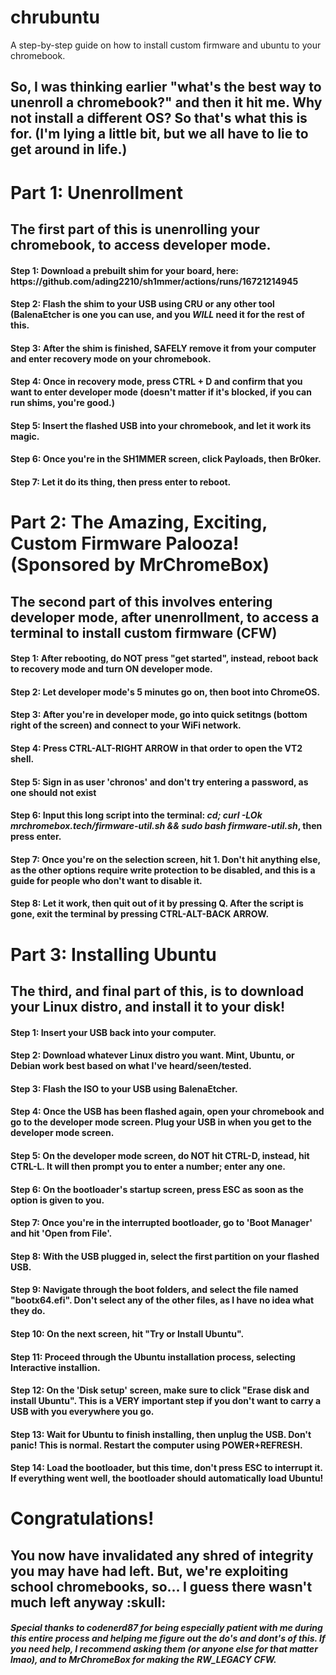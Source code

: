 # chrubuntu
A step-by-step guide on how to install custom firmware and ubuntu to your chromebook.


<h2>So, I was thinking earlier "what's the best way to unenroll a chromebook?" and then it hit me. Why not install a different OS? So that's what this is for. (I'm lying a little bit, but we all have to lie to get around in life.)</h2>

<h1>Part 1: Unenrollment</h1>

<h2>The first part of this is unenrolling your chromebook, to access developer mode.</h2>

<h4>Step 1: Download a prebuilt shim for your board, here: https://github.com/ading2210/sh1mmer/actions/runs/16721214945</h4>

<h4>Step 2: Flash the shim to your USB using CRU or any other tool (BalenaEtcher is one you can use, and you <em><strong>WILL</em></strong> need it for the rest of this.</h4>
        
<h4>Step 3: After the shim is finished, SAFELY remove it from your computer and enter recovery mode on your chromebook.</h4>

<h4>Step 4: Once in recovery mode, press CTRL + D and confirm that you want to enter developer mode (doesn't matter if it's blocked, if you can run shims, you're good.)</h4>

<h4>Step 5: Insert the flashed USB into your chromebook, and let it work its magic.</h4>

<h4>Step 6: Once you're in the SH1MMER screen, click Payloads, then Br0ker.</h4>

<h4>Step 7: Let it do its thing, then press enter to reboot.</h4>


<h1>Part 2: The Amazing, Exciting, Custom Firmware Palooza! (Sponsored by MrChromeBox)</h1>

<h2>The second part of this involves entering developer mode, after unenrollment, to access a terminal to install custom firmware (CFW)</h2>

<h4>Step 1: After rebooting, do NOT press "get started", instead, reboot back to recovery mode and turn ON developer mode.</h4>

<h4>Step 2: Let developer mode's 5 minutes go on, then boot into ChromeOS.</h4>

<h4>Step 3: After you're in developer mode, go into quick setitngs (bottom right of the screen) and connect to your WiFi network.</h4>

<h4>Step 4: Press CTRL-ALT-RIGHT ARROW in that order to open the VT2 shell.</h4>

<h4>Step 5: Sign in as user 'chronos' and don't try entering a password, as one should not exist</h4>

<h4>Step 6: Input this long script into the terminal: <em>cd; curl -LOk mrchromebox.tech/firmware-util.sh && sudo bash firmware-util.sh</em>, then press enter.</h4>

<h4>Step 7: Once you're on the selection screen, hit 1. Don't hit anything else, as the other options require write protection to be disabled, and this is a guide for people who don't want to disable it.</h4>

<h4>Step 8: Let it work, then quit out of it by pressing Q. After the script is gone, exit the terminal by pressing CTRL-ALT-BACK ARROW.</h4>


<h1>Part 3: Installing Ubuntu</h1>


<h2>The third, and final part of this, is to download your Linux distro, and install it to your disk!</h2>

<h4>Step 1: Insert your USB back into your computer.</h4>

<h4>Step 2: Download whatever Linux distro you want. Mint, Ubuntu, or Debian work best based on what I've heard/seen/tested.</h4>

<h4>Step 3: Flash the ISO to your USB using BalenaEtcher.</h4>

<h4>Step 4: Once the USB has been flashed again, open your chromebook and go to the developer mode screen. Plug your USB in when you get to the developer mode screen.</h4>

<h4>Step 5: On the developer mode screen, do NOT hit CTRL-D, instead, hit CTRL-L. It will then prompt you to enter a number; enter any one.</h4>

<h4>Step 6: On the bootloader's startup screen, press ESC as soon as the option is given to you.</h4>

<h4>Step 7: Once you're in the interrupted bootloader, go to 'Boot Manager' and hit 'Open from File'.</h4>

<h4>Step 8: With the USB plugged in, select the first partition on your flashed USB.</h4>

<h4>Step 9: Navigate through the boot folders, and select the file named "bootx64.efi". Don't select any of the other files, as I have no idea what they do.</h4>

<h4>Step 10: On the next screen, hit "Try or Install Ubuntu".</h4>

<h4>Step 11: Proceed through the Ubuntu installation process, selecting Interactive installion.</h4>

<h4>Step 12: On the 'Disk setup' screen, make sure to click "Erase disk and install Ubuntu". This is a VERY important step if you don't want to carry a USB with you everywhere you go.</h4>

<h4>Step 13: Wait for Ubuntu to finish installing, then unplug the USB. Don't panic! This is normal. Restart the computer using POWER+REFRESH.</h4>

<h4>Step 14: Load the bootloader, but this time, don't press ESC to interrupt it. If everything went well, the bootloader should automatically load Ubuntu!</h4>


<h1>Congratulations!</h1>


<h2>You now have invalidated any shred of integrity you may have had left. But, we're exploiting school chromebooks, so... I guess there wasn't much left anyway :skull:</h2>


<h5>Special thanks to codenerd87 for being especially patient with me during this entire process and helping me figure out the do's and dont's of this. If you need help, I recommend asking them (or anyone else for that matter lmao), and to MrChromeBox for making the RW_LEGACY CFW.</h5>
